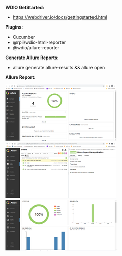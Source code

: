 **WDIO GetStarted:**
* https://webdriver.io/docs/gettingstarted.html

**Plugins:**
* Cucumber
* @rpii/wdio-html-reporter
* @wdio/allure-reporter

**Generate Allure Reports:**
* allure generate allure-results && allure open

**Allure Report:**
<div align="left">
  <img src="images/allure_1.png" width="350">
  <img src="images/allure_2.png" width="350">
  <img src="images/allure_3.png" width="350">
</div>
